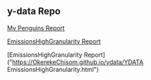 ## y-data Repo

<a href="https://OkerekeChisom.github.io/ydata/YDATA Guins.html"> My Penguins Report </a>


<a href ="https://OkerekeChisom.github.io/ydata/YDATA EmissionsHighGranularity.html">EmissionsHighGranularity Report</a>


[EmissionsHighGranularity Report]("https://OkerekeChisom.github.io/ydata/YDATA EmissionsHighGranularity.html") 
